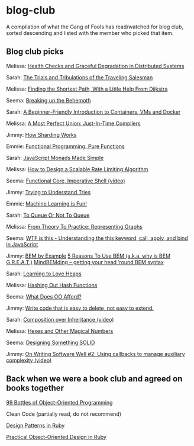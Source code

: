 # blog-club
A compilation of what the Gang of Fools has read/watched for blog club, sorted descending and listed
with the member who picked that item.

## Blog club picks

Melissa:
[Health Checks and Graceful Degradation in Distributed Systems](https://medium.com/@copyconstruct/health-checks-in-distributed-systems-aa8a0e8c1672)

Sarah:
[The Trials and Tribulations of the Traveling Salesman](https://medium.com/basecs/the-trials-and-tribulations-of-the-traveling-salesman-56048d6709d)

Melissa:
[Finding the Shortest Path, With a Little Help From Dijkstra](https://medium.com/basecs/finding-the-shortest-path-with-a-little-help-from-dijkstra-613149fbdc8e)

Seema:
[Breaking up the Behemoth](https://www.sandimetz.com/blog/2017/9/13/breaking-up-the-behemoth)

Sarah:
[A Beginner-Friendly Introduction to Containers, VMs and Docker](https://medium.freecodecamp.org/a-beginner-friendly-introduction-to-containers-vms-and-docker-79a9e3e119b)

Melissa:
[A Most Perfect Union: Just-In-Time Compilers](https://medium.com/basecs/a-most-perfect-union-just-in-time-compilers-2938712a9f6a)

Jimmy:
[How Sharding Works](https://medium.com/@jeeyoungk/how-sharding-works-b4dec46b3f6)

Emmie:
[Functional Programming: Pure Functions](https://medium.com/@halistechnology/functional-programming-pure-functions-2cd3b6804ebe)

Sarah:
[JavaScript Monads Made Simple](https://medium.com/javascript-scene/javascript-monads-made-simple-7856be57bfe8)

Melissa:
[How to Design a Scalable Rate Limiting Algorithm](https://konghq.com/blog/how-to-design-a-scalable-rate-limiting-algorithm/)

Seema:
[Functional Core, Imperative Shell (video)](https://www.destroyallsoftware.com/screencasts/catalog/functional-core-imperative-shell)

Jimmy:
[Trying to Understand Tries](https://medium.com/basecs/trying-to-understand-tries-3ec6bede0014)

Emmie:
[Machine Learning is Fun!](https://medium.com/@ageitgey/machine-learning-is-fun-80ea3ec3c471)

Sarah:
[To Queue Or Not To Queue](https://medium.com/basecs/to-queue-or-not-to-queue-2653bcde5b04)

Melissa:
[From Theory To Practice: Representing Graphs](https://medium.com/basecs/from-theory-to-practice-representing-graphs-cfd782c5be38)

Seema:
[WTF is this - Understanding the this keyword, call, apply, and bind in JavaScript](https://tylermcginnis.com/this-keyword-call-apply-bind-javascript/)

Jimmy:
[BEM by Example](https://seesparkbox.com/foundry/bem_by_example)
[5 Reasons To Use BEM (a.k.a. why is BEM G.R.E.A.T.)](https://blog.elpassion.com/reasons-to-use-bem-a88738317753)
[MindBEMding – getting your head ’round BEM syntax](https://csswizardry.com/2013/01/mindbemding-getting-your-head-round-bem-syntax/)

Sarah:
[Learning to Love Heaps](https://medium.com/basecs/learning-to-love-heaps-cef2b273a238)

Melissa:
[Hashing Out Hash Functions](https://medium.com/basecs/hashing-out-hash-functions-ea5dd8beb4dd)

Seema:
[What Does OO Afford?](https://www.sandimetz.com/blog/2018/21/what-does-oo-afford)

Jimmy:
[Write code that is easy to delete, not easy to extend.](https://programmingisterrible.com/post/139222674273/write-code-that-is-easy-to-delete-not-easy-to)

Sarah:
[Composition over Inheritance (video)](https://www.youtube.com/watch?v=wfMtDGfHWpA)

Melissa:
[Hexes and Other Magical Numbers](https://medium.com/basecs/hexs-and-other-magical-numbers-9785bc26b7ee)

Seema:
[Designing Something SOLID](https://www.novoda.com/blog/designing-something-solid/)

Jimmy:
[On Writing Software Well #2: Using callbacks to manage auxiliary complexity (video)](https://youtu.be/m1jOWu7woKM)

## Back when we were a book club and agreed on books together

[99 Bottles of Object-Oriented Programming](https://www.sandimetz.com/99bottles/)

Clean Code (partially read, do not recommend)

[Design Patterns in Ruby](https://www.goodreads.com/book/show/2278064.Design_Patterns_in_Ruby)

[Practical Object-Oriented Design in Ruby](http://www.poodr.com/)
